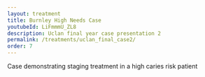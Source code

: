 ```yaml
---
layout: treatment
title: Burnley High Needs Case
youtubeId: LiFmmmU_ZL8
description: Uclan final year case presentation 2
permalink: /treatments/uclan_final_case2/
order: 7
---
```


Case demonstrating staging treatment in a high caries risk patient
<object data="/assets/uclanfinalcase2.pdf" width="100%" height="1000" type='application/pdf'/>
